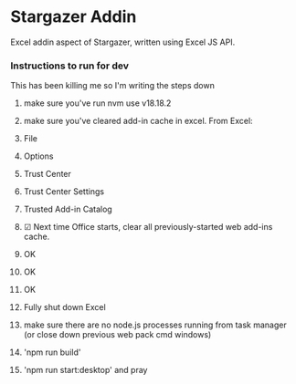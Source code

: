 # Stargazer Addin
Excel addin aspect of Stargazer, written using Excel JS API.

### Instructions to run for dev
This has been killing me so I'm writing the steps down

1. make sure you've run nvm use v18.18.2

2. make sure you've cleared add-in cache in excel. From Excel:
  1. File
  2. Options
  3. Trust Center
  4. Trust Center Settings
  5. Trusted Add-in Catalog
  6. ☑ Next time Office starts, clear all previously-started web add-ins cache.
  7. OK
  8. OK
  9. OK
  10. Fully shut down Excel

11. make sure there are no node.js processes running from task manager (or close down previous web pack cmd windows)

12. 'npm run build' 

13. 'npm run start:desktop' and pray
